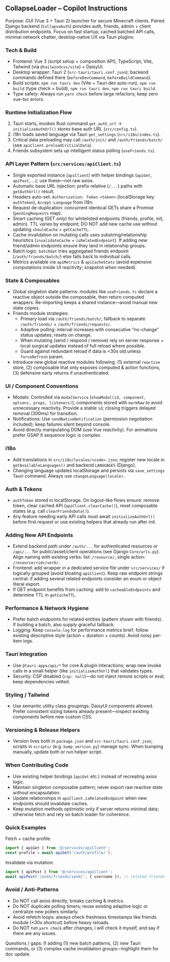 ## CollapseLoader – Copilot Instructions

Purpose: GUI (Vue 3 + Tauri 2) launcher for secure Minecraft clients. Paired Django backend (`CollapseAuth`) provides auth, friends, admin + client distribution endpoints. Focus on fast startup, cached batched API calls, minimal network chatter, desktop-native UX via Tauri plugins.

### Tech & Build

-   Frontend: Vue 3 (script setup + composition API), TypeScript, Vite, Tailwind (via `@tailwindcss/vite`) + DaisyUI.
-   Desktop wrapper: Tauri 2 (`src-tauri/tauri.conf.json`); backend commands defined there (`beforeDevCommand`, `beforeBuildCommand`).
-   Build scripts: `npm run tauri dev` (Vite + Tauri dev auto-run), `npm run build` (type check + build), `npm run tauri dev`, `npm run tauri build`.
-   Type safety: Always run `yarn check` before large refactors; keep zero vue-tsc errors.

### Runtime Initialization Flow

1. Tauri starts, invokes Rust command `get_auth_url` -> `initializeAuthUrl()` stores base auth URL (`src/config.ts`).
2. i18n loads saved language via Tauri `get_settings` (`src/i18n/index.ts`).
3. Critical data preloading may call `/auth/init/` and `/auth/friends/batch/` (see `apiClient.preloadCriticalData`).
4. Friends subsystem sets up intelligent status polling (`useFriends.ts`).

### API Layer Pattern (`src/services/apiClient.ts`)

-   Single exported instance (`apiClient`) with helper bindings (`apiGet`, `apiPost`, …); use these—not raw axios.
-   Automatic base URL injection: prefix relative (`/...`) paths with `getAuthUrl()` result.
-   Headers auto-set: `Authorization: Token <token>` (localStorage key: `authToken`), `Accept-Language` from i18n.
-   Request de-duplication: concurrent identical GETs share a Promise (`pendingRequests` map).
-   Smart caching (GET only) for whitelisted endpoints (friends, profile, init, admin). TTL varies by endpoint; DO NOT add new cache use without updating `shouldCache` + `getCacheTTL`.
-   Cache invalidation on mutating calls uses substring/relationship heuristics (`invalidateCache` + `isRelatedEndpoint`). If adding new friend/admin endpoints ensure they land in relationship groups.
-   Batch logic: `batchGet` tries aggregated friends endpoint (`/auth/friends/batch/`) else falls back to individual calls.
-   Metrics available via `apiMetrics` & `apiCacheStats` (avoid expensive computations inside UI reactivity; snapshot when needed).

### State & Composables

-   Global singleton state patterns: modules like `useFriends.ts` declare a reactive object outside the composable, then return computed wrappers. Re-importing keeps a shared instance—avoid manual new state copies.
-   Friends module strategies:
    -   Primary load via `/auth/friends/batch/`; fallback to separate `/auth/friends/` + `/auth/friends/requests/`.
    -   Adaptive polling: interval increases with consecutive “no-change” status updates; resets on change.
    -   When mutating (send / respond / remove) rely on server response + local surgical updates instead of full reload where possible.
    -   Guard against redundant reload if data is <30s old unless `forceRefresh` param.
-   Introduce new global reactive modules following: (1) external `reactive` store, (2) composable that only exposes computed & action functions, (3) defensive early returns if unauthenticated.

### UI / Component Conventions

-   Modals: Controlled via `modalService` (`showModal(id, component, options, props, listeners)`); components stored with `markRaw` to avoid unnecessary reactivity. Provide a stable `id`; closing triggers delayed removal (300ms) for transition.
-   Notifications: Use `sendNativeNotification` (permission negotiation included); keep failures silent beyond console.
-   Avoid directly manipulating DOM (use Vue reactivity). For animations prefer GSAP if sequence logic is complex.

### i18n

-   Add translations in `src/i18n/locales/<code>.json`; register new locale in `getAvailableLanguages()` and backend `LANGUAGES` (Django).
-   Changing language updates localStorage and persists via `save_settings` Tauri command. Always use `changeLanguage(locale)`.

### Auth & Tokens

-   `authToken` stored in localStorage. On logout-like flows ensure: remove token, clear cached API (`apiClient.clearCache()`), reset composable states (e.g. call `clearFriendsData()`).
-   Any feature needing early API calls must await `initializeAuthUrl()` before first request or use existing helpers that already run after init.

### Adding New API Endpoints

-   Extend backend path under `/auth/...` for authenticated resources or `/api/...` for public/asset/client operations (see Django `Core/urls.py`). Align naming with existing verbs: list: `/resource/`, single action: `/resource/<id>/verb/`.
-   Frontend: add wrapper in a dedicated service file under `src/services/` if logically grouped (avoid bloating `apiClient`). Keep raw endpoint strings central: if adding several related endpoints consider an enum or object literal export.
-   If GET endpoint benefits from caching: add to `cacheableEndpoints` and determine TTL in `getCacheTTL`.

### Performance & Network Hygiene

-   Prefer batch endpoints for related entities (pattern shown with friends). If building a batch, also supply graceful fallback.
-   Logging: Keep `console.log` for performance metrics brief; follow existing descriptive style (action + duration + counts). Avoid noisy per-item logs.

### Tauri Integration

-   Use `@tauri-apps/api/*` for core & plugin interactions; wrap new invoke calls in a small helper (like `initializeAuthUrl`) that validates types.
-   Security: CSP disabled (`csp: null`)—do not inject remote scripts or eval; keep dependencies vetted.

### Styling / Tailwind

-   Use semantic utility class groupings; DaisyUI components allowed. Prefer consistent sizing tokens already present—inspect existing components before new custom CSS.

### Versioning & Release Helpers

-   Version lives both in `package.json` and `src-tauri/tauri.conf.json`; scripts in `scripts/` (e.g. `bump_version.py`) manage sync. When bumping manually, update both or run helper script.

### When Contributing Code

-   Use existing helper bindings (`apiGet` etc.) instead of recreating axios logic.
-   Maintain singleton composable pattern; never export raw reactive state without encapsulation.
-   Update relationships in `apiClient.isRelatedEndpoint` when new endpoints should invalidate caches.
-   Keep mutation methods optimistic only if server returns minimal data; otherwise fetch and rely on batch loader for coherence.

### Quick Examples

Fetch + cache profile:

```ts
import { apiGet } from '@/services/apiClient';
const profile = await apiGet('/auth/profile/');
```

Invalidate via mutation:

```ts
import { apiPost } from '@/services/apiClient';
await apiPost('/auth/friends/send/', { username }); // related friends caches auto-invalidated
```

### Avoid / Anti-Patterns

-   Do NOT call axios directly; breaks caching & metrics.
-   Do NOT duplicate polling timers; reuse existing adaptive logic or centralize new pollers similarly.
-   Avoid refetch loops: always check freshness timestamps like friends module (<30s shortcut) before heavy reloads.
-   Do NOT run `yarn check` after changes, i will check it myself, and say if there are any issues.

Questions / gaps: If adding (1) new batch patterns, (2) new Tauri commands, or (3) complex cache invalidation groups—highlight them for doc update.
